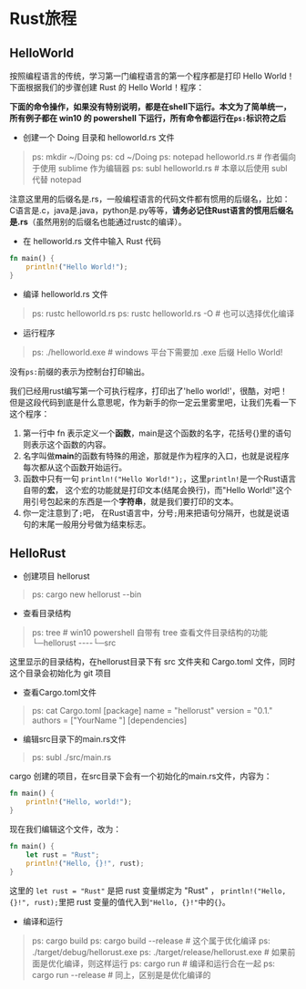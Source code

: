 # Rust旅程

## HelloWorld
按照编程语言的传统，学习第一门编程语言的第一个程序都是打印 Hello World！
下面根据我们的步骤创建 Rust 的 Hello World！程序：

**下面的命令操作，如果没有特别说明，都是在shell下运行。本文为了简单统一，所有例子都在 win10 的 powershell 下运行，所有命令都运行在`ps:`标识符之后**

- 创建一个 Doing 目录和 helloworld.rs 文件

> ps: mkdir ~/Doing
> ps: cd ~/Doing
> ps: notepad helloworld.rs # 作者偏向于使用 sublime 作为编辑器
> ps: subl helloworld.rs # 本章以后使用 subl 代替 notepad

注意这里用的后缀名是.rs，一般编程语言的代码文件都有惯用的后缀名，比如：
    C语言是.c，java是.java，python是.py等等，**请务必记住Rust语言的惯用后缀名是.rs**（虽然用别的后缀名也能通过rustc的编译）。

- 在 helloworld.rs 文件中输入 Rust 代码

```rust
fn main() {
    println!("Hello World!");
}
```

- 编译 helloworld.rs 文件

> ps: rustc helloworld.rs
> ps: rustc helloworld.rs -O # 也可以选择优化编译

- 运行程序

> ps: ./helloworld.exe # windows 平台下需要加 .exe 后缀
> Hello World!

没有`ps:`前缀的表示为控制台打印输出。

我们已经用rust编写第一个可执行程序，打印出了'hello world!'，很酷，对吧！
但是这段代码到底是什么意思呢，作为新手的你一定云里雾里吧，让我们先看一下这个程序：

1. 第一行中 fn 表示定义一个**函数**，main是这个函数的名字，花括号{}里的语句则表示这个函数的内容。
2. 名字叫做**main**的函数有特殊的用途，那就是作为程序的入口，也就是说程序每次都从这个函数开始运行。
3. 函数中只有一句 ```println!("Hello World!");```，这里```println!```是一个Rust语言自带的**宏**，
这个宏的功能就是打印文本(结尾会换行)，而"Hello World!"这个用引号包起来的东西是一个**字符串**，就是我们要打印的文本。
4. 你一定注意到了```;```吧， 在Rust语言中，分号```;```用来把语句分隔开，也就是说语句的末尾一般用分号做为结束标志。

## HelloRust

- 创建项目 hellorust

> ps: cargo new hellorust --bin

- 查看目录结构

> ps: tree # win10 powershell 自带有 tree 查看文件目录结构的功能
> └─hellorust
> ----└─src

这里显示的目录结构，在hellorust目录下有 src 文件夹和 Cargo.toml 文件，同时这个目录会初始化为 git 项目

- 查看Cargo.toml文件

> ps: cat Cargo.toml
> [package]
name = "hellorust"
version = "0.1."
authors = ["YourName <YourEmail>"]
> [dependencies]

- 编辑src目录下的main.rs文件

> ps: subl ./src/main.rs

cargo 创建的项目，在src目录下会有一个初始化的main.rs文件，内容为：
```rust
fn main() {
    println!("Hello, world!");
}
```
现在我们编辑这个文件，改为：
```rust
fn main() {
    let rust = "Rust";
    println!("Hello, {}!", rust);
}
```
这里的 `let rust = "Rust"` 是把 rust 变量绑定为 "Rust" ，
`println!("Hello, {}!", rust);`里把 rust 变量的值代入到`"Hello, {}!"`中的`{}`。

- 编译和运行

> ps: cargo build
> ps: cargo build --release # 这个属于优化编译 
> ps: ./target/debug/hellorust.exe
> ps: ./target/release/hellorust.exe # 如果前面是优化编译，则这样运行
> ps: cargo run # 编译和运行合在一起
> ps: cargo run --release # 同上，区别是是优化编译的
